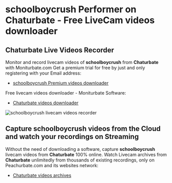 # schoolboycrush Performer on Chaturbate - Free LiveCam videos downloader

## Chaturbate Live Videos Recorder

Monitor and record livecam videos of **schoolboycrush** from **Chaturbate** with Moniturbate.com
Get a premium trial for free by just and only registering with your Email address:
* [schoolboycrush Premium videos downloader](https://moniturbate.com/request-demo-licence-key.html)

Free livecam videos downloader - Moniturbate Software:
* [Chaturbate videos downloader](https://moniturbate.com/moniturbate-download-software.html)

![schoolboycrush livecam videos recorder](https://peachurnet.com/templates/moniturbate-software.png)


## Capture schoolboycrush videos from the Cloud and watch your recordings on Streaming

Without the need of downloading a software, capture **schoolboycrush** livecam videos from **Chaturbate** 100% online.
Watch Livecam archives from **Chaturbate** unlimitedly from thousands of existing recordings, only on Peachurbate.com and its websites network:
* [Chaturbate videos archives](https://peachurnet.com/)